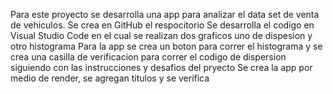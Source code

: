 Para este proyecto se desarrolla una app para analizar el data set de venta de vehiculos.
Se crea en GitHub el respocitorio 
Se desarrolla el codigo en Visual Studio Code en el cual se realizan dos graficos uno de dispesion y otro histograma
Para la app se crea un boton para correr el histograma y se crea una casilla de verificacion para correr el codigo de dispersion siguiendo con las instrucciones y desafios del pryecto
Se crea la app por medio de render, se agregan titulos y se verifica